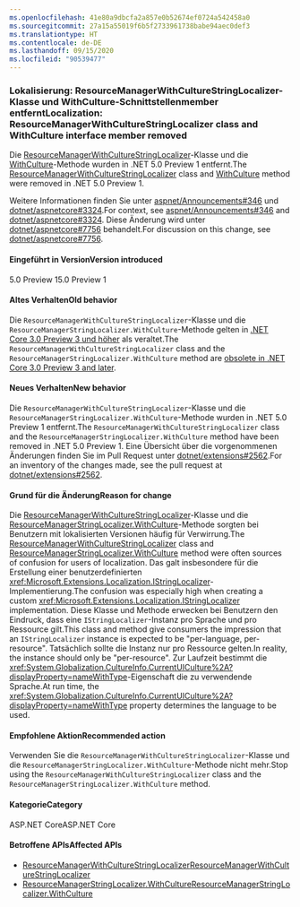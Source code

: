 ```yaml
---
ms.openlocfilehash: 41e80a9dbcfa2a857e0b52674ef0724a542458a0
ms.sourcegitcommit: 27a15a55019f6b5f2733961738babe94aec0def3
ms.translationtype: HT
ms.contentlocale: de-DE
ms.lasthandoff: 09/15/2020
ms.locfileid: "90539477"
---
```

### <a name="localization-resourcemanagerwithculturestringlocalizer-class-and-withculture-interface-member-removed"></a><span data-ttu-id="e237e-101">Lokalisierung: ResourceManagerWithCultureStringLocalizer-Klasse und WithCulture-Schnittstellenmember entfernt</span><span class="sxs-lookup"><span data-stu-id="e237e-101">Localization: ResourceManagerWithCultureStringLocalizer class and WithCulture interface member removed</span></span>

<span data-ttu-id="e237e-102">Die [ResourceManagerWithCultureStringLocalizer](/dotnet/api/microsoft.extensions.localization.resourcemanagerwithculturestringlocalizer?view=dotnet-plat-ext-3.1)-Klasse und die [WithCulture](/dotnet/api/microsoft.extensions.localization.resourcemanagerstringlocalizer.withculture?view=dotnet-plat-ext-3.1)-Methode wurden in .NET 5.0 Preview 1 entfernt.</span><span class="sxs-lookup"><span data-stu-id="e237e-102">The [ResourceManagerWithCultureStringLocalizer](/dotnet/api/microsoft.extensions.localization.resourcemanagerwithculturestringlocalizer?view=dotnet-plat-ext-3.1) class and [WithCulture](/dotnet/api/microsoft.extensions.localization.resourcemanagerstringlocalizer.withculture?view=dotnet-plat-ext-3.1) method were removed in .NET 5.0 Preview 1.</span></span>

<span data-ttu-id="e237e-103">Weitere Informationen finden Sie unter [aspnet/Announcements#346](https://github.com/aspnet/Announcements/issues/346) und [dotnet/aspnetcore#3324](https://github.com/dotnet/aspnetcore/issues/3324).</span><span class="sxs-lookup"><span data-stu-id="e237e-103">For context, see [aspnet/Announcements#346](https://github.com/aspnet/Announcements/issues/346) and [dotnet/aspnetcore#3324](https://github.com/dotnet/aspnetcore/issues/3324).</span></span> <span data-ttu-id="e237e-104">Diese Änderung wird unter [dotnet/aspnetcore#7756](https://github.com/dotnet/aspnetcore/issues/7756) behandelt.</span><span class="sxs-lookup"><span data-stu-id="e237e-104">For discussion on this change, see [dotnet/aspnetcore#7756](https://github.com/dotnet/aspnetcore/issues/7756).</span></span>

#### <a name="version-introduced"></a><span data-ttu-id="e237e-105">Eingeführt in Version</span><span class="sxs-lookup"><span data-stu-id="e237e-105">Version introduced</span></span>

<span data-ttu-id="e237e-106">5.0 Preview 1</span><span class="sxs-lookup"><span data-stu-id="e237e-106">5.0 Preview 1</span></span>

#### <a name="old-behavior"></a><span data-ttu-id="e237e-107">Altes Verhalten</span><span class="sxs-lookup"><span data-stu-id="e237e-107">Old behavior</span></span>

<span data-ttu-id="e237e-108">Die `ResourceManagerWithCultureStringLocalizer`-Klasse und die `ResourceManagerStringLocalizer.WithCulture`-Methode gelten in [.NET Core 3.0 Preview 3 und höher](../../../../docs/core/compatibility/2.2-3.0.md#localization-resourcemanagerwithculturestringlocalizer-and-withculture-marked-obsolete) als veraltet.</span><span class="sxs-lookup"><span data-stu-id="e237e-108">The `ResourceManagerWithCultureStringLocalizer` class and the `ResourceManagerStringLocalizer.WithCulture` method are [obsolete in .NET Core 3.0 Preview 3 and later](../../../../docs/core/compatibility/2.2-3.0.md#localization-resourcemanagerwithculturestringlocalizer-and-withculture-marked-obsolete).</span></span>

#### <a name="new-behavior"></a><span data-ttu-id="e237e-109">Neues Verhalten</span><span class="sxs-lookup"><span data-stu-id="e237e-109">New behavior</span></span>

<span data-ttu-id="e237e-110">Die `ResourceManagerWithCultureStringLocalizer`-Klasse und die `ResourceManagerStringLocalizer.WithCulture`-Methode wurden in .NET 5.0 Preview 1 entfernt.</span><span class="sxs-lookup"><span data-stu-id="e237e-110">The `ResourceManagerWithCultureStringLocalizer` class and the `ResourceManagerStringLocalizer.WithCulture` method have been removed in .NET 5.0 Preview 1.</span></span> <span data-ttu-id="e237e-111">Eine Übersicht über die vorgenommenen Änderungen finden Sie im Pull Request unter [dotnet/extensions#2562](https://github.com/dotnet/extensions/pull/2562/files).</span><span class="sxs-lookup"><span data-stu-id="e237e-111">For an inventory of the changes made, see the pull request at [dotnet/extensions#2562](https://github.com/dotnet/extensions/pull/2562/files).</span></span>

#### <a name="reason-for-change"></a><span data-ttu-id="e237e-112">Grund für die Änderung</span><span class="sxs-lookup"><span data-stu-id="e237e-112">Reason for change</span></span>

<span data-ttu-id="e237e-113">Die [ResourceManagerWithCultureStringLocalizer](/dotnet/api/microsoft.extensions.localization.resourcemanagerwithculturestringlocalizer?view=dotnet-plat-ext-3.1)-Klasse und die [ResourceManagerStringLocalizer.WithCulture](/dotnet/api/microsoft.extensions.localization.resourcemanagerstringlocalizer.withculture?view=dotnet-plat-ext-3.1)-Methode sorgten bei Benutzern mit lokalisierten Versionen häufig für Verwirrung.</span><span class="sxs-lookup"><span data-stu-id="e237e-113">The [ResourceManagerWithCultureStringLocalizer](/dotnet/api/microsoft.extensions.localization.resourcemanagerwithculturestringlocalizer?view=dotnet-plat-ext-3.1) class and [ResourceManagerStringLocalizer.WithCulture](/dotnet/api/microsoft.extensions.localization.resourcemanagerstringlocalizer.withculture?view=dotnet-plat-ext-3.1) method were often sources of confusion for users of localization.</span></span> <span data-ttu-id="e237e-114">Das galt insbesondere für die Erstellung einer benutzerdefinierten <xref:Microsoft.Extensions.Localization.IStringLocalizer>-Implementierung.</span><span class="sxs-lookup"><span data-stu-id="e237e-114">The confusion was especially high when creating a custom <xref:Microsoft.Extensions.Localization.IStringLocalizer> implementation.</span></span> <span data-ttu-id="e237e-115">Diese Klasse und Methode erwecken bei Benutzern den Eindruck, dass eine `IStringLocalizer`-Instanz pro Sprache und pro Ressource gilt.</span><span class="sxs-lookup"><span data-stu-id="e237e-115">This class and method give consumers the impression that an `IStringLocalizer` instance is expected to be "per-language, per-resource".</span></span> <span data-ttu-id="e237e-116">Tatsächlich sollte die Instanz nur pro Ressource gelten.</span><span class="sxs-lookup"><span data-stu-id="e237e-116">In reality, the instance should only be "per-resource".</span></span> <span data-ttu-id="e237e-117">Zur Laufzeit bestimmt die <xref:System.Globalization.CultureInfo.CurrentUICulture%2A?displayProperty=nameWithType>-Eigenschaft die zu verwendende Sprache.</span><span class="sxs-lookup"><span data-stu-id="e237e-117">At run time, the <xref:System.Globalization.CultureInfo.CurrentUICulture%2A?displayProperty=nameWithType> property determines the language to be used.</span></span>

#### <a name="recommended-action"></a><span data-ttu-id="e237e-118">Empfohlene Aktion</span><span class="sxs-lookup"><span data-stu-id="e237e-118">Recommended action</span></span>

<span data-ttu-id="e237e-119">Verwenden Sie die `ResourceManagerWithCultureStringLocalizer`-Klasse und die `ResourceManagerStringLocalizer.WithCulture`-Methode nicht mehr.</span><span class="sxs-lookup"><span data-stu-id="e237e-119">Stop using the `ResourceManagerWithCultureStringLocalizer` class and the `ResourceManagerStringLocalizer.WithCulture` method.</span></span>

#### <a name="category"></a><span data-ttu-id="e237e-120">Kategorie</span><span class="sxs-lookup"><span data-stu-id="e237e-120">Category</span></span>

<span data-ttu-id="e237e-121">ASP.NET Core</span><span class="sxs-lookup"><span data-stu-id="e237e-121">ASP.NET Core</span></span>

#### <a name="affected-apis"></a><span data-ttu-id="e237e-122">Betroffene APIs</span><span class="sxs-lookup"><span data-stu-id="e237e-122">Affected APIs</span></span>

- [<span data-ttu-id="e237e-123">ResourceManagerWithCultureStringLocalizer</span><span class="sxs-lookup"><span data-stu-id="e237e-123">ResourceManagerWithCultureStringLocalizer</span></span>](/dotnet/api/microsoft.extensions.localization.resourcemanagerwithculturestringlocalizer?view=dotnet-plat-ext-3.1)
- [<span data-ttu-id="e237e-124">ResourceManagerStringLocalizer.WithCulture</span><span class="sxs-lookup"><span data-stu-id="e237e-124">ResourceManagerStringLocalizer.WithCulture</span></span>](/dotnet/api/microsoft.extensions.localization.resourcemanagerstringlocalizer.withculture?view=dotnet-plat-ext-3.1)

<!--

#### Affected APIs

- `T:Microsoft.Extensions.Localization.ResourceManagerWithCultureStringLocalizer`
- `Overload:Microsoft.Extensions.Localization.ResourceManagerStringLocalizer.WithCulture`

-->
